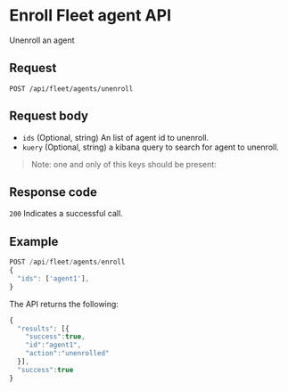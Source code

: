 # Enroll Fleet agent API

Unenroll an agent

## Request

`POST /api/fleet/agents/unenroll`

## Request body

- `ids` (Optional, string) An list of agent id to unenroll.
- `kuery` (Optional, string) a kibana query to search for agent to unenroll.

> Note: one and only of this keys should be present:

## Response code

`200` Indicates a successful call.

## Example

```js
POST /api/fleet/agents/enroll
{
  "ids": ['agent1'],
}
```

The API returns the following:

```js
{
  "results": [{
    "success":true,
    "id":"agent1",
    "action":"unenrolled"
  }],
  "success":true
}
```
